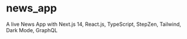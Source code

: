 # news_app
 A live News App with Next.js 14, React.js, TypeScript, StepZen, Tailwind, Dark Mode, GraphQL
